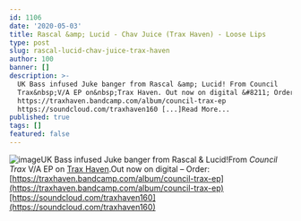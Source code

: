 ```yaml
---
id: 1106
date: '2020-05-03'
title: Rascal &amp; Lucid - Chav Juice (Trax Haven) - Loose Lips
type: post
slug: rascal-lucid-chav-juice-trax-haven
author: 100
banner: []
description: >-
  UK Bass infused Juke banger from Rascal &amp; Lucid! From Council
  Trax&nbsp;V/A EP on&nbsp;Trax Haven. Out now on digital &#8211; Order:
  https://traxhaven.bandcamp.com/album/council-trax-ep
  https://soundcloud.com/traxhaven160 [...]Read More...
published: true
tags: []
featured: false
---
```

![image](../undefined)UK Bass infused Juke banger from Rascal & Lucid!From _Council Trax_ V/A EP on [Trax Haven](https://traxhaven.bandcamp.com/).Out now on digital – Order: [](https://traxhaven.bandcamp.com/album/council-trax-ep)[https://traxhaven.bandcamp.com/album/council-trax-ep](https://traxhaven.bandcamp.com/album/council-trax-ep)[https://soundcloud.com/traxhaven160](https://soundcloud.com/traxhaven160)